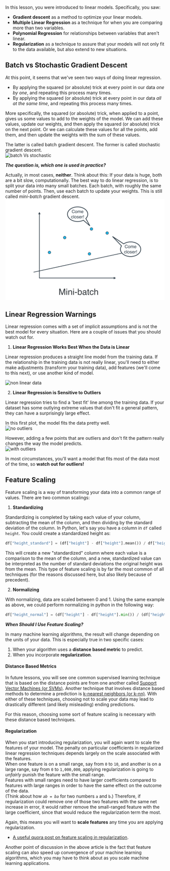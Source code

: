 In this lesson, you were introduced to linear models. Specifically, you saw:  

* **Gradient descent** as a method to optimize your linear models.  
* **Multiple Linear Regression** as a technique for when you are comparing more than two variables.  
* **Polynomial Regression** for relationships between variables that aren't linear.  
* **Regularization** as a technique to assure that your models will not only fit to the data available, but also extend to new situations.  


## Batch vs Stochastic Gradient Descent

At this point, it seems that we've seen two ways of doing linear regression.   

* By applying the squared (or absolute) trick at every point in our data *one by one*, and repeating this process many times.  
* By applying the squared (or absolute) trick at every point in our data *all at the same time*, and repeating this process many times.   

More specifically, the squared (or absolute) trick, when applied to a point, gives us some values to add to the weights of the model. We can add these values, update our weights, and then apply the squared (or absolute) trick on the next point. Or we can calculate these values for all the points, add them, and then update the weights with the sum of these values.  

The latter is called batch gradient descent. The former is called stochastic gradient descent.  
![batch Vs stochastic](https://github.com/jrreda/Udacity/tree/master/DSND/02%20-%20Supervised%20Learning/02_Linear%20Regression/batch-stochastic.png)


***The question is, which one is used in practice?***  

Actually, in most cases, **neither**. Think about this: If your data is huge, both are a bit slow, computationally. The best way to do linear regression, is to split your data into many small batches. Each batch, with roughly the same number of points. Then, use each batch to update your weights. This is still called *mini-batch* gradient descent.  
![mini-batch](https://github.com/jrreda/Udacity/blob/master/DSND/02%20-%20Supervised%20Learning/02_Linear%20Regression/minibatch.png)  


## Linear Regression Warnings

Linear regression comes with a set of implicit assumptions and is not the best model for every situation. Here are a couple of issues that you should watch out for.  

1. **Linear Regression Works Best When the Data is Linear**  

Linear regression produces a straight line model from the training data. If the relationship in the training data is not really linear, you'll need to either make adjustments (transform your training data), add features (we'll come to this next), or use another kind of model.  

![non linear data](https://github.com/jrreda/Udacity/tree/master/DSND/02%20-%20Supervised%20Learning/02_Linear%20Regression/quadraticlinearregression.png)


2. **Linear Regression is Sensitive to Outliers**

Linear regression tries to find a 'best fit' line among the training data. If your dataset has some outlying extreme values that don't fit a general pattern, they can have a surprisingly large effect.  

In this first plot, the model fits the data pretty well.  
![no outliers](https://github.com/jrreda/Udacity/tree/master/DSND/02%20-%20Supervised%20Learning/02_Linear%20Regression/lin-reg-no-outliers.png)  

However, adding a few points that are outliers and don't fit the pattern really changes the way the model predicts.  
![with outliers](https://github.com/jrreda/Udacity/tree/master/DSND/02%20-%20Supervised%20Learning/02_Linear%20Regression/lin-reg-w-outliers.png)

In most circumstances, you'll want a model that fits most of the data most of the time, so **watch out for outliers!**



## Feature Scaling

Feature scaling is a way of transforming your data into a common range of values. There are two common scalings:  

1. **Standardizing**  

Standardizing is completed by taking each value of your column, subtracting the mean of the column, and then dividing by the standard deviation of the column. In Python, let's say you have a column in `df` called `height`. You could create a standardized height as:  

``` Python
df["height_standard"] = (df["height"] - df["height"].mean()) / df["height"].std()
```  

This will create a new "standardized" column where each value is a comparison to the mean of the column, and a new, standardized value can be interpreted as the number of standard deviations the original height was from the mean. This type of feature scaling is by far the most common of all techniques (for the reasons discussed here, but also likely because of precedent).

2. **Normalizing**  

With normalizing, data are scaled between 0 and 1. Using the same example as above, we could perform normalizing in python in the following way:  

```Python
df["height_normal"] = (df["height"] - df["height"].min()) / (df["height"].max() - df['height'].min())
```


***When Should I Use Feature Scaling?***  

In many machine learning algorithms, the result will change depending on the units of your data. This is especially true in two specific cases:  

1. When your algorithm uses a **distance based metric** to predict.  
2. When you incorporate **regularization**.  


#### Distance Based Metrics 

In future lessons, you will see one common supervised learning technique that is based on the distance points are from one another called [Support Vector Machines (or SVMs)](https://en.wikipedia.org/wiki/Support_vector_machine). Another technique that involves distance based methods to determine a prediction is [k-nearest neighbors (or k-nn)](https://en.wikipedia.org/wiki/K-nearest_neighbors_algorithm). With either of these techniques, choosing not to scale your data may lead to drastically different (and likely misleading) ending predictions.  

For this reason, choosing some sort of feature scaling is necessary with these distance based techniques.


#### Regularization

When you start introducing regularization, you will again want to scale the features of your model. The penalty on particular coefficients in regularized linear regression techniques depends largely on the scale associated with the features.  
When one feature is on a small range, say from `0` to `10`, and another is on a large range, say from `0` to `1,000,000`, applying regularization is going to *unfairly* punish the feature with the small range.  
Features with small ranges need to have larger coefficients compared to features with large ranges in order to have the same effect on the outcome of the data.  
(Think about how *`ab = ba`* for two numbers `a` and `b`.) Therefore, if regularization could remove one of those two features with the same net increase in error, it would rather remove the small-ranged feature with the large coefficient, since that would reduce the regularization term the most.  

Again, this means you will want to **scale features** any time you are applying regularization.   

* [A useful quora post on feature scaling in regularization](https://www.quora.com/Why-do-we-normalize-the-data).  

Another point of discussion in the above article is the fact that feature scaling can also speed up convergence of your machine learning algorithms, which you may have to think about as you scale machine learning applications.
